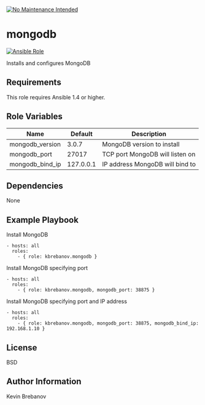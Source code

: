[![No Maintenance Intended](http://unmaintained.tech/badge.svg)](http://unmaintained.tech/)

mongodb
=======

[![Ansible Role](https://img.shields.io/ansible/role/3287.svg)](https://galaxy.ansible.com/list#/roles/3287)

Installs and configures MongoDB

Requirements
------------

This role requires Ansible 1.4 or higher.

Role Variables
--------------

| Name            | Default   | Description                     |
|-----------------|-----------|---------------------------------|
| mongodb_version | 3.0.7     | MongoDB version to install      |
| mongodb_port    | 27017     | TCP port MongoDB will listen on |
| mongodb_bind_ip | 127.0.0.1 | IP address MongoDB will bind to |

Dependencies
------------

None

Example Playbook
----------------

Install MongoDB
```
- hosts: all
  roles:
    - { role: kbrebanov.mongodb }
```

Install MongoDB specifying port
```
- hosts: all
  roles:
    - { role: kbrebanov.mongodb, mongodb_port: 38875 }
```

Install MongoDB specifying port and IP address
```
- hosts: all
  roles:
    - { role: kbrebanov.mongodb, mongodb_port: 38875, mongodb_bind_ip: 192.168.1.10 }
```

License
-------

BSD

Author Information
------------------

Kevin Brebanov

